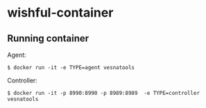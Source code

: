 # wishful-container

## Running container

Agent:

    $ docker run -it -e TYPE=agent vesnatools


Controller:

    $ docker run -it -p 8990:8990 -p 8989:8989  -e TYPE=controller vesnatools
